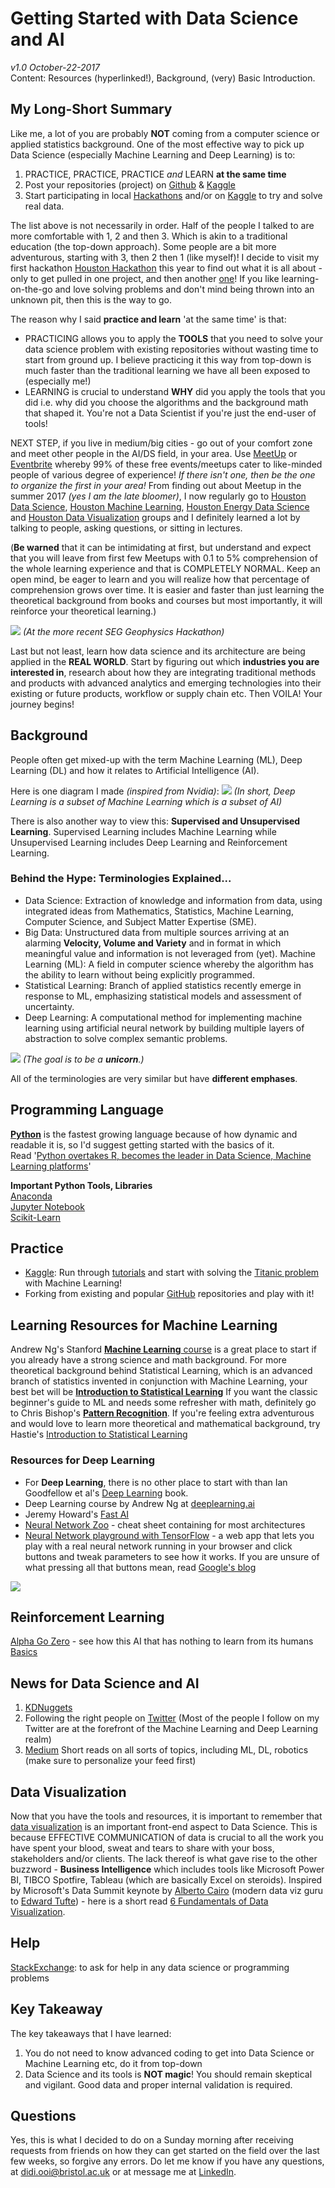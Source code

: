 # Getting Started with Data Science and AI
*v1.0 October-22-2017*  
Content: Resources (hyperlinked!), Background, (very) Basic Introduction.

## My Long-Short Summary
Like me, a lot of you are probably **NOT** coming from a computer science or applied statistics background. One of the most effective way to pick up Data Science (especially Machine Learning and Deep Learning) is to: 
1. PRACTICE, PRACTICE, PRACTICE *and* LEARN **at the same time**
2. Post your repositories (project) on [Github](https://www.github.com) & [Kaggle](https://www.kaggle.com)
3. Start participating in local [Hackathons](https://en.wikipedia.org/wiki/Hackathon) and/or on [Kaggle](https://www.kaggle.com) to try and solve real data.

The list above is not necessarily in order. Half of the people I talked to are more comfortable with 1, 2 and then 3. Which is akin to a traditional education (the top-down approach). Some people are a bit more adventurous, starting with 3, then 2 then 1 (like myself)! I decide to visit my first hackathon [Houston Hackathon](http://houstonhackathon.com/) this year to find out what it is all about - only to get pulled in one project, and then another [one](https://www.hackathon.com/event/geophysics-hackathon-2017-36373291494)! If you like learning-on-the-go and love solving problems and don't mind being thrown into an unknown pit, then this is the way to go.

The reason why I said **practice and learn** 'at the same time' is that:
- PRACTICING allows you to apply the **TOOLS** that you need to solve your data science problem with existing repositories without wasting time to start from ground up. I believe practicing it this way from top-down is much faster than the traditional learning we have all been exposed to (especially me!)
- LEARNING is crucial to understand **WHY** did you apply the tools that you did i.e. why did you choose the algorithms and the background math that shaped it. You're not a Data Scientist if you're just the end-user of tools!

NEXT STEP, if you live in medium/big cities - go out of your comfort zone and meet other people in the AI/DS field, in your area. Use [MeetUp](http://www.meetup.com/) or [Eventbrite](https://www.eventbrite.com) whereby 99% of these free events/meetups cater to like-minded people of various degree of experience! *If there isn't one, then be the one to organize the first in your area!*
From finding out about Meetup in the summer 2017 *(yes I am the late bloomer)*, I now regularly go to [Houston Data Science](https://www.meetup.com/Houston-Data-Science/), [Houston Machine Learning](https://www.meetup.com/Houston-Machine-Learning/), [Houston Energy Data Science](https://www.meetup.com/Houston-Energy-Data-Science-Meetup/) and [Houston Data Visualization](https://www.meetup.com/Houston-Data-Visualization-Meetup/) groups and I definitely learned a lot by talking to people, asking questions, or sitting in lectures. 

(**Be warned** that it can be intimidating at first, but understand and expect that you will leave from first few Meetups with 0.1 to 5% comprehension of the whole learning experience and that is COMPLETELY NORMAL. Keep an open mind, be eager to learn and you will realize how that percentage of comprehension grows over time. It is easier and faster than just learning the theoretical background from books and courses but most importantly, it will reinforce your theoretical learning.)

![](https://github.com/didiooi/beginnersguideML/blob/master/Hackathon.jpg)
*(At the more recent SEG Geophysics Hackathon)*

Last but not least, learn how data science and its architecture are being applied in the **REAL WORLD**. Start by figuring out which **industries you are interested in**, research about how they are integrating traditional methods and products with advanced analytics and emerging technologies into their existing or future products, workflow or supply chain etc. Then VOILA! Your journey begins!


## Background
People often get mixed-up with the term Machine Learning (ML), Deep Learning (DL) and how it relates to Artificial Intelligence (AI).

Here is one diagram I made *(inspired from Nvidia)*:
![](https://github.com/didiooi/beginnersguideML/blob/master/AI%20ML%20DL.png)
*(In short, Deep Learning is a subset of Machine Learning which is a subset of AI)*

There is also another way to view this: **Supervised and Unsupervised Learning**. Supervised Learning includes Machine Learning while Unsupervised Learning includes Deep Learning and Reinforcement Learning.  

### Behind the Hype: Terminologies Explained...

- Data Science: Extraction of knowledge and information from data, using integrated ideas from Mathematics, Statistics, Machine Learning, Computer Science, and Subject Matter Expertise (SME).
- Big Data: Unstructured data from multiple sources arriving at an alarming **Velocity, Volume and Variety** and in format in which meaningful value and information is not leveraged from (yet). Machine Learning (ML): A field in computer science whereby the algorithm has the ability to learn without being explicitly programmed.  
- Statistical Learning: Branch of applied statistics recently emerge in response to ML, emphasizing statistical models and assessment of uncertainty.  
- Deep Learning: A computational method for implementing machine learning using artificial neural network by building multiple layers of abstraction to solve complex semantic problems.

 ![](https://github.com/didiooi/beginnersguideML/blob/master/Data%20Sci.png)
 *(The goal is to be a **unicorn**.)*

 All of the terminologies are very similar but have **different emphases**.

 
## Programming Language
[**Python**](https://www.python.org/) is the fastest growing language because of how dynamic and readable it is, so I'd suggest getting started with the basics of it.  
Read '[Python overtakes R, becomes the leader in Data Science, Machine Learning platforms](htrtps://www.kdnuggets.com/2017/08/python-overtakes-r-leader-analytics-data-science.html)'

**Important Python Tools, Libraries**  
[Anaconda](https://anaconda.org/)  
[Jupyter Notebook](http://jupyter.org/)  
[Scikit-Learn](http://scikit-learn.org)  

## Practice 
- [Kaggle](https://www.kaggle.com/): Run through [tutorials](https://www.kaggle.com/wiki/Tutorials) and start with solving the [Titanic problem](https://www.kaggle.com/c/titanic) with Machine Learning! 
- Forking from existing and popular [GitHub](https://www.github.com) repositories and play with it!

## Learning Resources for Machine Learning
Andrew Ng's Stanford [**Machine Learning** course](https://www.coursera.org/learn/machine-learning) is a great place to start if you already have a strong science and math background. For more theoretical background behind Statistical Learning, which is an advanced branch of statistics invented in conjunction with Machine Learning, your best bet will be [**Introduction to Statistical Learning**](http://www-bcf.usc.edu/~gareth/ISL/) If you want the classic beginner's guide to ML and needs some refresher with math, definitely go to Chris Bishop's [**Pattern Recognition**](http://users.isr.ist.utl.pt/~wurmd/Livros/school/Bishop%20-%20Pattern%20Recognition%20And%20Machine%20Learning%20-%20Springer%20%202006.pdf). If you're feeling extra adventurous and would love to learn more theoretical and mathematical background, try Hastie's [Introduction to Statistical Learning](https://web.stanford.edu/~hastie/ElemStatLearn/)

### Resources for Deep Learning
- For **Deep Learning**, there is no other place to start with than Ian Goodfellow et al's [Deep Learning](http://www.deeplearningbook.org/) book.
- Deep Learning course by Andrew Ng at [deeplearning.ai](https://www.deeplearning.ai/)
- Jeremy Howard's [Fast AI](http://course.fast.ai/)
- [Neural Network Zoo](http://www.asimovinstitute.org/neural-network-zoo/) - cheat sheet containing for most architectures  
- [Neural Network playground with TensorFlow](http://playground.tensorflow.org) - a web app that lets you play with a real neural network running in your browser and click buttons and tweak parameters to see how it works. If you are unsure of what pressing all that buttons mean, read [Google's blog](https://cloud.google.com/blog/big-data/2016/07/understanding-neural-networks-with-tensorflow-playground)

![](https://github.com/didiooi/beginnersguideML/blob/master/Picture1.png)

## Reinforcement Learning
[Alpha Go Zero](https://deepmind.com/blog/alphago-zero-learning-scratch/) - see how this AI that has nothing to learn from its humans
[Basics](http://karpathy.github.io/2016/05/31/rl/)

## News for Data Science and AI
1. [KDNuggets](https://www.kdnuggets.com/)  
2. Following the right people on [Twitter](https://twitter.com/didiooi/following) (Most of the people I follow on my Twitter are at the forefront of the Machine Learning and Deep Learning realm)  
3. [Medium](https://medium.com) Short reads on all sorts of topics, including ML, DL, robotics (make sure to personalize your feed first)

## Data Visualization
Now that you have the tools and resources, it is important to remember that [data visualization](https://en.wikipedia.org/wiki/Data_visualization) is an important front-end aspect to Data Science. This is because EFFECTIVE COMMUNICATION of data is crucial to all the work you have spent your blood, sweat and tears to share with your boss, stakeholders and/or clients. 
The lack thereof is what gave rise to the other buzzword - **Business Intelligence** which includes tools like Microsoft Power BI, TIBCO Spotfire, Tableau (which are basically Excel on steroids).
Inspired by Microsoft's Data Summit keynote by [Alberto Cairo](http://www.thefunctionalart.com) (modern data viz guru to [Edward Tufte](https://en.wikipedia.org/wiki/Edward_Tufte)) - here is a short read [6 Fundamentals of Data Visualization](https://www.linkedin.com/pulse/6-fundamental-principles-data-visualization-didi-sher-ooi/).

## Help
[StackExchange](https://stackexchange.com/): to ask for help in any data science or programming problems

## Key Takeaway
The key takeaways that I have learned:
1. You do not need to know advanced coding to get into Data Science or Machine Learning etc, do it from top-down
2. Data Science and its tools is **NOT magic**! You should remain skeptical and vigilant. Good data and proper internal validation is required.

## Questions
Yes, this is what I decided to do on a Sunday morning after receiving requests from friends on how they can get started on the field over the last few weeks, so forgive any errors. Do let me know if you have any questions, at didi.ooi@bristol.ac.uk or at message me at [LinkedIn](https://www.linkedin.com/in/didiooi).


